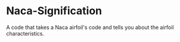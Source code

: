# Naca-Signification
A code that takes a Naca airfoil's code and tells you about the airfoil characteristics. 
